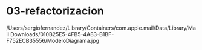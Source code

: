 # 03-refactorizacion
/Users/sergiofernandez/Library/Containers/com.apple.mail/Data/Library/Mail Downloads/010B25E5-4FB5-4A83-B1BF-F752ECB35556/ModeloDiagrama.jpg
